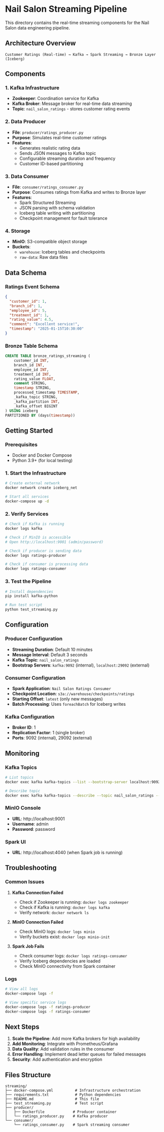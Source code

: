 # Nail Salon Streaming Pipeline

This directory contains the real-time streaming components for the Nail Salon data engineering pipeline.

## Architecture Overview

```
Customer Ratings (Real-time) → Kafka → Spark Streaming → Bronze Layer (Iceberg)
```

## Components

### 1. Kafka Infrastructure

- **Zookeeper**: Coordination service for Kafka
- **Kafka Broker**: Message broker for real-time data streaming
- **Topic**: `nail_salon_ratings` - stores customer rating events

### 2. Data Producer

- **File**: `producer/ratings_producer.py`
- **Purpose**: Simulates real-time customer ratings
- **Features**:
  - Generates realistic rating data
  - Sends JSON messages to Kafka topic
  - Configurable streaming duration and frequency
  - Customer ID-based partitioning

### 3. Data Consumer

- **File**: `consumer/ratings_consumer.py`
- **Purpose**: Consumes ratings from Kafka and writes to Bronze layer
- **Features**:
  - Spark Structured Streaming
  - JSON parsing with schema validation
  - Iceberg table writing with partitioning
  - Checkpoint management for fault tolerance

### 4. Storage

- **MinIO**: S3-compatible object storage
- **Buckets**:
  - `warehouse`: Iceberg tables and checkpoints
  - `raw-data`: Raw data files

## Data Schema

### Ratings Event Schema

```json
{
  "customer_id": 1,
  "branch_id": 1,
  "employee_id": 5,
  "treatment_id": 1,
  "rating_value": 4.5,
  "comment": "Excellent service!",
  "timestamp": "2025-01-15T10:30:00"
}
```

### Bronze Table Schema

```sql
CREATE TABLE bronze_ratings_streaming (
    customer_id INT,
    branch_id INT,
    employee_id INT,
    treatment_id INT,
    rating_value FLOAT,
    comment STRING,
    timestamp STRING,
    processed_timestamp TIMESTAMP,
    _kafka_topic STRING,
    _kafka_partition INT,
    _kafka_offset BIGINT
) USING iceberg
PARTITIONED BY (days(timestamp))
```

## Getting Started

### Prerequisites

- Docker and Docker Compose
- Python 3.9+ (for local testing)

### 1. Start the Infrastructure

```bash
# Create external network
docker network create iceberg_net

# Start all services
docker-compose up -d
```

### 2. Verify Services

```bash
# Check if Kafka is running
docker logs kafka

# Check if MinIO is accessible
# Open http://localhost:9001 (admin/password)

# Check if producer is sending data
docker logs ratings-producer

# Check if consumer is processing data
docker logs ratings-consumer
```

### 3. Test the Pipeline

```bash
# Install dependencies
pip install kafka-python

# Run test script
python test_streaming.py
```

## Configuration

### Producer Configuration

- **Streaming Duration**: Default 10 minutes
- **Message Interval**: Default 3 seconds
- **Kafka Topic**: `nail_salon_ratings`
- **Bootstrap Servers**: `kafka:9092` (internal), `localhost:29092` (external)

### Consumer Configuration

- **Spark Application**: `Nail Salon Ratings Consumer`
- **Checkpoint Location**: `s3a://warehouse/checkpoints/ratings`
- **Starting Offset**: `latest` (only new messages)
- **Batch Processing**: Uses `foreachBatch` for Iceberg writes

### Kafka Configuration

- **Broker ID**: 1
- **Replication Factor**: 1 (single broker)
- **Ports**: 9092 (internal), 29092 (external)

## Monitoring

### Kafka Topics

```bash
# List topics
docker exec kafka kafka-topics --list --bootstrap-server localhost:9092

# Describe topic
docker exec kafka kafka-topics --describe --topic nail_salon_ratings --bootstrap-server localhost:9092
```

### MinIO Console

- **URL**: http://localhost:9001
- **Username**: admin
- **Password**: password

### Spark UI

- **URL**: http://localhost:4040 (when Spark job is running)

## Troubleshooting

### Common Issues

1. **Kafka Connection Failed**

   - Check if Zookeeper is running: `docker logs zookeeper`
   - Check if Kafka is running: `docker logs kafka`
   - Verify network: `docker network ls`

2. **MinIO Connection Failed**

   - Check MinIO logs: `docker logs minio`
   - Verify buckets exist: `docker logs minio-init`

3. **Spark Job Fails**
   - Check consumer logs: `docker logs ratings-consumer`
   - Verify Iceberg dependencies are loaded
   - Check MinIO connectivity from Spark container

### Logs

```bash
# View all logs
docker-compose logs -f

# View specific service logs
docker-compose logs -f ratings-producer
docker-compose logs -f ratings-consumer
```

## Next Steps

1. **Scale the Pipeline**: Add more Kafka brokers for high availability
2. **Add Monitoring**: Integrate with Prometheus/Grafana
3. **Data Quality**: Add validation rules in the consumer
4. **Error Handling**: Implement dead letter queues for failed messages
5. **Security**: Add authentication and encryption

## Files Structure

```
streaming/
├── docker-compose.yml          # Infrastructure orchestration
├── requirements.txt            # Python dependencies
├── README.md                   # This file
├── test_streaming.py           # Test script
├── producer/
│   ├── Dockerfile             # Producer container
│   └── ratings_producer.py    # Kafka producer
└── consumer/
    └── ratings_consumer.py    # Spark streaming consumer
```
